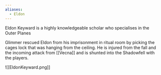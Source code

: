 ```yaml
---
aliases:
  - Eldon
---
```

Eldon Keyward is a highly knowledgeable scholar who specialises in the Outer Planes

Glimmer rescued Eldon from his imprisonment in ritual room by picking the cages lock that was hanging from the ceiling. He is injured from the fall and the incoming attack from [[Vecna]] and is shunted into the Shadowfell with the players.

![[EldonKeyward.png]]
